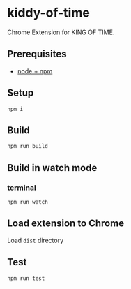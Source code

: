 # kiddy-of-time

Chrome Extension for KING OF TIME.

## Prerequisites

* [node + npm](https://nodejs.org/)

## Setup

```
npm i
```

## Build

```
npm run build
```

## Build in watch mode

### terminal

```
npm run watch
```

## Load extension to Chrome

Load `dist` directory

## Test
```
npm run test
```

